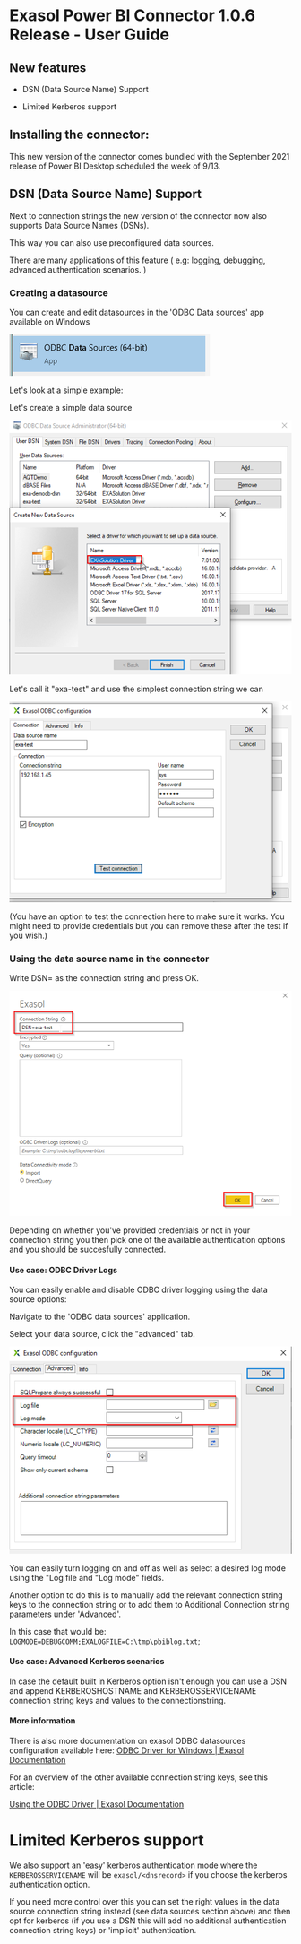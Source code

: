 # Exasol Power BI Connector 1.0.6 Release - User Guide

## New features

- DSN (Data Source Name) Support

- Limited Kerberos support

## Installing the connector:

This new version of the connector comes bundled with the September 2021 release of Power BI Desktop scheduled the week of 9/13.

## DSN (Data Source Name) Support

Next to connection strings the new version of the connector now also supports Data Source Names (DSNs). 

This way you can also use preconfigured data sources.

There are many applications of this feature ( e.g: logging, debugging, advanced authentication scenarios. )

### Creating a datasource

You can create and edit datasources in the 'ODBC Data sources' app available on Windows

![](./img/2021-07-16-13-58-16-image.png)

Let's look at a simple example:

Let's create a simple data source

![](./img/2021-07-16-14-03-38-image.png)

Let's call it "exa-test" and use the simplest connection string we can

![](./img/2021-07-16-14-06-10-image.png)

(You have an option to test the connection here to make sure it works. You might need to provide credentials but you can remove these after the test if you wish.) 

### Using the data source name in the connector

Write DSN=<your-data-source-name> as the connection string and press OK.

![](./img/2021-07-16-14-16-08-image.png)

Depending on whether you've provided credentials or not in your connection string you then pick one of the available authentication options and you should be succesfully connected.

#### Use case: ODBC Driver Logs

You can easily enable and disable ODBC driver logging using the data source options:

Navigate to the 'ODBC data sources' application.

Select your data source, click the "advanced" tab.

![](./img/2021-07-16-15-55-16-image.png)

You can easily turn logging on and off as well as select a desired log mode using the "Log file and "Log mode" fields.

Another option to do this is to manually add the relevant connection string keys to the connection string or to add them to Additional Connection string parameters under 'Advanced'.

In this case that would be: `LOGMODE=DEBUGCOMM;EXALOGFILE=C:\tmp\pbiblog.txt`;



#### Use case: Advanced Kerberos scenarios

In case the default built in Kerberos option isn't enough you can use a DSN and append KERBEROSHOSTNAME and KERBEROSSERVICENAME connection string keys and values to the connectionstring.

#### More information

There is also more documentation on exasol ODBC datasources configuration available here: [ODBC Driver for Windows | Exasol Documentation](https://docs.exasol.com/connect_exasol/drivers/odbc/odbc_windows.htm)

For an overview of the other available connection string keys, see this article:

[Using the ODBC Driver | Exasol Documentation](https://docs.exasol.com/connect_exasol/drivers/odbc/using_odbc.htm)

# Limited Kerberos support

We also support an 'easy' kerberos authentication mode where the `KERBEROSSERVICENAME` will be `exasol/<dnsrecord>` if you choose the kerberos authentication option.

If you need more control over this you can set the right values in the data source connection string instead (see data sources section above) and then opt for kerberos (if you use a DSN this will add no additional authentication connection string keys) or 'implicit' authentication.
